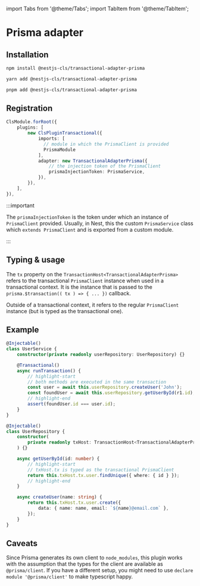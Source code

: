 import Tabs from '@theme/Tabs';
import TabItem from '@theme/TabItem';

# Prisma adapter

## Installation

<Tabs>
<TabItem value="npm" label="npm" default>

```bash
npm install @nestjs-cls/transactional-adapter-prisma
```

</TabItem>
<TabItem value="yarn" label="yarn">

```bash
yarn add @nestjs-cls/transactional-adapter-prisma
```

</TabItem>
<TabItem value="pnpm" label="pnpm">

```bash
pnpm add @nestjs-cls/transactional-adapter-prisma
```

</TabItem>
</Tabs>

## Registration

```ts
ClsModule.forRoot({
    plugins: [
        new ClsPluginTransactional({
            imports: [
              // module in which the PrismaClient is provided
              PrismaModule
            ],
            adapter: new TransactionalAdapterPrisma({
                // the injection token of the PrismaClient
                prismaInjectionToken: PrismaService,
            }),
        }),
    ],
}),
```

:::important

The `prismaInjectionToken` is the token under which an instance of `PrismaClient` provided. Usually, in Nest, this the custom `PrismaService` class which `extends PrismaClient` and is exported from a custom module.

:::

## Typing & usage

The `tx` property on the `TransactionHost<TransactionalAdapterPrisma>` refers to the transactional `PrismaClient` instance when used in a transactional context. It is the instance that is passed to the `prisma.$transaction(( tx ) => { ... })` callback.

Outside of a transactional context, it refers to the regular `PrismaClient` instance (but is typed as the transactional one).

## Example

```ts title="user.service.ts"
@Injectable()
class UserService {
    constructor(private readonly userRepository: UserRepository) {}

    @Transactional()
    async runTransaction() {
        // highlight-start
        // both methods are executed in the same transaction
        const user = await this.userRepository.createUser('John');
        const foundUser = await this.userRepository.getUserById(r1.id);
        // highlight-end
        assert(foundUser.id === user.id);
    }
}
```

```ts title="user.repository.ts"
@Injectable()
class UserRepository {
    constructor(
        private readonly txHost: TransactionHost<TransactionalAdapterPrisma>,
    ) {}

    async getUserById(id: number) {
        // highlight-start
        // txHost.tx is typed as the transactional PrismaClient
        return this.txHost.tx.user.findUnique({ where: { id } });
        // highlight-end
    }

    async createUser(name: string) {
        return this.txHost.tx.user.create({
            data: { name: name, email: `${name}@email.com` },
        });
    }
}
```

## Caveats

Since Prisma generates its own client to `node_modules`, this plugin works with the assumption that the types for the client are available as `@prisma/client`. If you have a different setup, you might need to use `declare module '@prisma/client'` to make typescript happy.
